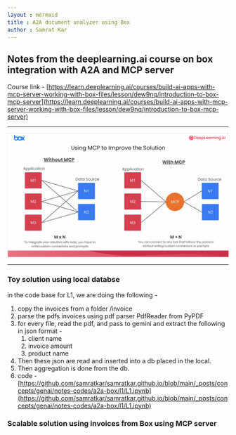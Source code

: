 ```yaml
---
layout : mermaid
title : A2A document analyzer using Box 
author : Samrat Kar
---
```


## Notes from the deeplearning.ai course on box integration with A2A and MCP server

Course link - [https://learn.deeplearning.ai/courses/build-ai-apps-with-mcp-server-working-with-box-files/lesson/dew9nq/introduction-to-box-mcp-server](https://learn.deeplearning.ai/courses/build-ai-apps-with-mcp-server-working-with-box-files/lesson/dew9nq/introduction-to-box-mcp-server)

---

![](/assets/a2abox/local-vs-mcp.png)

---

### Toy solution using local databse 

in the code base for L1, we are doing the following - 
1. copy the invoices from a folder /invoice 
2. parse the pdfs invoices using pdf parser PdfReader from PyPDF
3. for every file, read the pdf, and pass to gemini and extract the following in json format - 
   1. client name 
   2. invoice amount
   3. product name 
4. Then these json are read and inserted into a db placed in the local. 
5. Then aggregation is done from the db. 
6. code - [https://github.com/samratkar/samratkar.github.io/blob/main/_posts/concepts/genai/notes-codes/a2a-box/l1/L1.ipynb](https://github.com/samratkar/samratkar.github.io/blob/main/_posts/concepts/genai/notes-codes/a2a-box/l1/L1.ipynb)

### Scalable solution using invoices from Box using MCP server 

